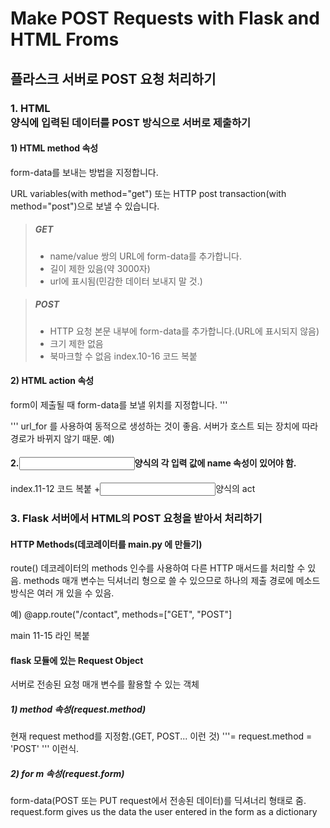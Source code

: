 # Make POST Requests with Flask and HTML Froms

## 플라스크 서버로 POST 요청 처리하기
### 1. HTML <form> 양식에 입력된 데이터를 POST 방식으로 서버로 제출하기
#### 1) HTML <form> method 속성
form-data를 보내는 방법을 지정합니다.

URL variables(with method="get") 또는 HTTP post transaction(with method="post")으로 보낼 수 있습니다.

>##### GET
> - name/value 쌍의 URL에 form-data를 추가합니다.
> - 길이 제한 있음(약 3000자)
> - url에 표시됨(민감한 데이터 보내지 말 것.)

>##### POST
> - HTTP 요청 본문 내부에 form-data를 추가합니다.(URL에 표시되지 않음)
> - 크기 제한 없음
> - 북마크할 수 없음
index.10-16 코드 복붙

#### 2) HTML <form> action 속성
form이 제출될 때 form-data를 보낼 위치를 지정합니다.
'''
<form action="URL">
'''
url_for 를 사용하여 동적으로 생성하는 것이 좋음. 서버가 호스트 되는 장치에 따라 경로가 바뀌지 않기 때문.
예) <form action="{{url_for('receive_data')}}" method="post">

#### 2.<input>양식의 각 입력 값에 name 속성이 있어야 함.
index.11-12 코드 복붙
+<input>양식의 act

### 3. Flask 서버에서 HTML의 POST 요청을 받아서 처리하기
#### HTTP Methods(데코레이터를 main.py 에 만들기)
route() 데코레이터의 methods 인수를 사용하여 다른 HTTP 매서드를 처리할 수 있음.
methods 매개 변수는 딕셔너리 형으로 쓸 수 있으므로 하나의 제출 경로에 메소드 방식은 여러 개 있을 수 있음.

예) @app.route("/contact", methods=["GET", "POST"]

main 11-15 라인 복붙

#### flask 모듈에 있는 Request Object
서버로 전송된 요청 매개 변수를 활용할 수 있는 객체
##### 1) method 속성(request.method)
현재 request method를 지정함.(GET, POST... 이런 것)
'''= 
request.method = 'POST'
''' 이런식.

##### 2) for m 속성(request.form)
form-data(POST 또는 PUT request에서 전송된 데이터)를 딕셔너리 형태로 줌.
request.form gives us the data the user entered in the form as a dictionary